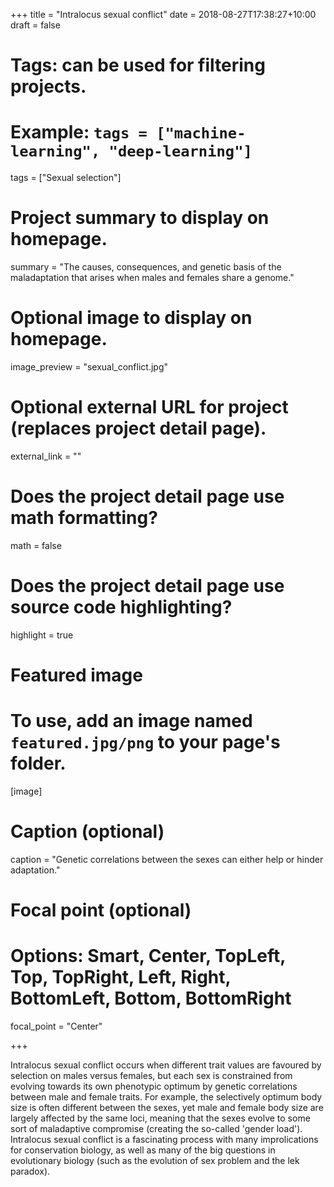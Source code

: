 +++
title = "Intralocus sexual conflict"
date = 2018-08-27T17:38:27+10:00
draft = false

# Tags: can be used for filtering projects.
# Example: `tags = ["machine-learning", "deep-learning"]`
tags = ["Sexual selection"]

# Project summary to display on homepage.
summary = "The causes, consequences, and genetic basis of the maladaptation that arises when males and females share a genome."

# Optional image to display on homepage.
image_preview = "sexual_conflict.jpg"

# Optional external URL for project (replaces project detail page).
external_link = ""

# Does the project detail page use math formatting?
math = false

# Does the project detail page use source code highlighting?
highlight = true

# Featured image
# To use, add an image named `featured.jpg/png` to your page's folder. 
[image]
  # Caption (optional)
  caption = "Genetic correlations between the sexes can either help or hinder adaptation."

  # Focal point (optional)
  # Options: Smart, Center, TopLeft, Top, TopRight, Left, Right, BottomLeft, Bottom, BottomRight
  focal_point = "Center"

+++

Intralocus sexual conflict occurs when different trait values are favoured by selection on males versus females, but each sex is constrained from evolving towards its own phenotypic optimum by genetic correlations between male and female traits. For example, the selectively optimum body size is often different between the sexes, yet male and female body size are largely affected by the same loci, meaning that the sexes evolve to some sort of maladaptive compromise (creating the so-called 'gender load'). Intralocus sexual conflict is a fascinating process with many improlications for conservation biology, as well as many of the big questions in evolutionary biology (such as the evolution of sex problem and the lek paradox).

